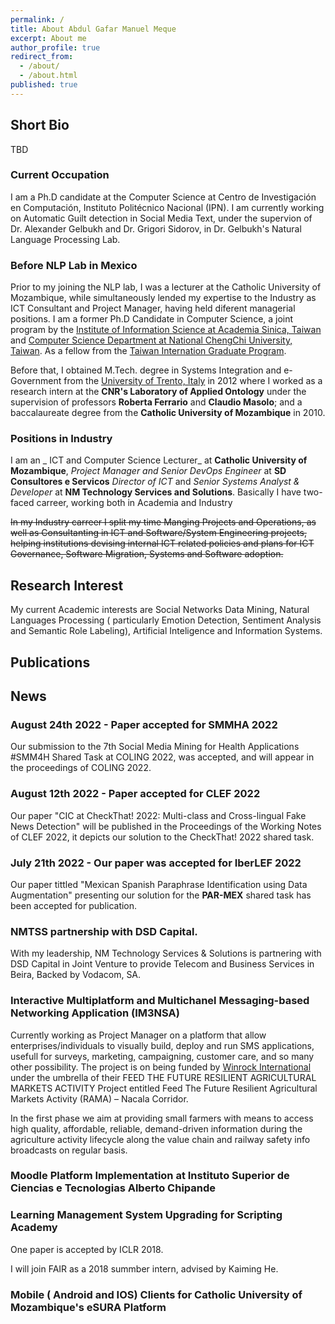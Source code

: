 ```yaml
---
permalink: /
title: About Abdul Gafar Manuel Meque
excerpt: About me
author_profile: true
redirect_from:
  - /about/
  - /about.html
published: true
---
```



## Short Bio
TBD

### Current Occupation
I am a Ph.D candidate at the Computer Science at Centro de Investigación en Computación, Instituto Politécnico Nacional (IPN). I am currently working on Automatic Guilt detection in Social Media Text, under the supervion of Dr. Alexander Gelbukh and Dr. Grigori Sidorov, in Dr. Gelbukh's Natural Language Processing Lab.

### Before NLP Lab in Mexico
Prior to my joining the NLP lab, I was a lecturer at the Catholic University of Mozambique, while simultaneously lended my expertise to the Industry as ICT Consultant and Project Manager, having held diferent managerial positions.
I am a former Ph.D Candidate in Computer Science, a joint program by the [Institute of Information Science at Academia Sinica, Taiwan](http://www.iis.sinica.edu.tw "IIS Sinica") and [Computer Science Department at National ChengChi University, Taiwan](http://cs.nccu.edu.tw "CS at NCCU"). As a fellow from the [Taiwan Internation Graduate Program](tigp.sinica.edu.tw "TIGP").

Before that, I obtained M.Tech. degree in Systems Integration and e-Government from the [University of Trento, Italy](https://www.disi.unitn.it "UNITN") in 2012 where I worked as a research intern at the **CNR's Laboratory of Applied Ontology** under the supervision of professors **Roberta Ferrario** and **Claudio Masolo**; and a baccalaureate degree from the **Catholic University of Mozambique** in 2010.

### Positions in Industry
I am an  _ ICT and Computer Science Lecturer_ at **Catholic University of Mozambique**, _Project Manager and Senior DevOps Engineer_  at **SD Consultores e Servicos** _Director of ICT_ and _Senior Systems Analyst & Developer_ at **NM Technology Services and Solutions**. 
Basically I have two-faced carreer, working both in Academia and Industry

~~In my  Industry carreer I split my time Manging Projects and Operations, as well as Consultanting  in ICT and Software/System Engineering projects, helping institutions devising internal ICT related policies and plans for  ICT Governance, Software Migration, Systems and Software adoption.~~

## 


## Research Interest
My current Academic interests are Social Networks Data Mining, Natural Languages Processing ( particularly Emotion Detection, Sentiment Analysis and Semantic Role Labeling), Artificial Inteligence and Information Systems. 

## Publications




## News
### August 24th 2022 - Paper accepted for SMMHA 2022
Our submission to the 7th Social Media Mining for Health Applications #SMM4H Shared Task at COLING 2022, was accepted, and will appear in the proceedings of COLING 2022.

### August 12th 2022 - Paper accepted for CLEF 2022 
Our paper  "CIC at CheckThat! 2022: Multi-class and Cross-lingual Fake News Detection" will be published in the Proceedings of the Working Notes of CLEF 2022, it depicts our solution to the CheckThat! 2022 shared task.

### July 21th 2022 - Our paper was accepted for IberLEF 2022
Our paper tittled "Mexican Spanish Paraphrase Identification using Data
Augmentation" presenting our solution for the **PAR-MEX** shared task has been accepted for publication.

### NMTSS partnership with DSD Capital.
With my leadership,  NM Technology Services & Solutions is partnering with DSD Capital in Joint Venture to provide Telecom and Business Services in Beira, Backed by Vodacom, SA.

### Interactive Multiplatform and Multichanel Messaging-based Networking Application (IM3NSA)
Currently working as Project Manager on a platform that allow enterprises/individuals to visually build, deploy and run SMS applications, usefull for surveys, marketing, campaigning, customer care, and so many other possibility. The project is on being funded by [Winrock International](https://www.winrock.org/project/rama/ "WINROCK RAMA") under the umbrella of their FEED THE FUTURE RESILIENT AGRICULTURAL MARKETS ACTIVITY Project entitled Feed The Future Resilient Agricultural Markets Activity (RAMA) – Nacala Corridor.

In the first phase we aim at providing small farmers with means to access high quality, affordable, reliable, demand-driven information during the agriculture activity lifecycle along the value chain and railway safety info broadcasts on regular basis.

### Moodle Platform Implementation at Instituto Superior de Ciencias e Tecnologias Alberto Chipande

### Learning Management System Upgrading for Scripting Academy
One paper is accepted by ICLR 2018.

I will join FAIR as a 2018 summber intern, advised by Kaiming He. 

### Mobile ( Android and IOS) Clients for Catholic University of Mozambique's eSURA Platform

